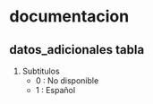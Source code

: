 # documentacion 
## datos_adicionales tabla
1. Subtitulos 
    - 0 : No disponible
    - 1 : Español